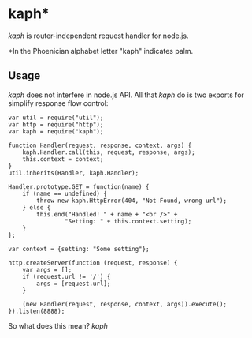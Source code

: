 # kaph*

*kaph* is router-independent request handler for node.js.

*In the Phoenician alphabet letter "kaph" indicates palm.

## Usage

*kaph* does not interfere in node.js API. All that *kaph* do is two exports for 
simplify response flow control:

    var util = require("util");
    var http = require("http");
    var kaph = require("kaph");
    
    function Handler(request, response, context, args) {
        kaph.Handler.call(this, request, response, args);
        this.context = context;
    }
    util.inherits(Handler, kaph.Handler);
    
    Handler.prototype.GET = function(name) {
        if (name == undefined) {
            throw new kaph.HttpError(404, "Not Found, wrong url");
        } else {
            this.end("Handled! " + name + "<br />" + 
                    "Setting: " + this.context.setting);
        }
    };
    
    var context = {setting: "Some setting"};
    
    http.createServer(function (request, response) {
        var args = [];
        if (request.url != '/') {
            args = [request.url];
        }
        
        (new Handler(request, response, context, args)).execute();
    }).listen(8888);
    
So what does this mean? *kaph* 